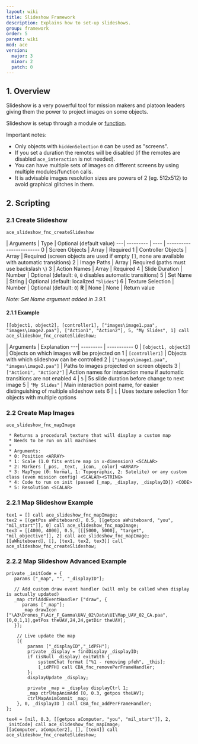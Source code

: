 ```yaml
---
layout: wiki
title: Slideshow Framework
description: Explains how to set-up slideshows.
group: framework
order: 5
parent: wiki
mod: ace
version:
  major: 3
  minor: 2
  patch: 0
---
```


## 1. Overview

Slideshow is a very powerful tool for mission makers and platoon leaders giving them the power to project images on some objects.

Slideshow is setup through a module or [function](#create-slideshow).

Important notes:

- Only objects with `hiddenSelection` `0` can be used as "screens".
- If you set a duration the remotes will be disabled (if the remotes are disabled `ace_interaction` is not needed).
- You can have multiple sets of images on different screens by using multiple modules/function calls.
- It is advisable images resolution sizes are powers of 2 (eg. 512x512) to avoid graphical glitches in them.


## 2. Scripting

### 2.1 Create Slideshow

`ace_slideshow_fnc_createSlideshow`

   | Arguments | Type | Optional (default value)
---| --------- | ---- | ------------------------
0  | Screen Objects | Array | Required
1  | Controller Objects | Array | Required (screen objects are used if empty `[]`, none are available with automatic transitions)
2  | Image Paths | Array | Required (paths must use backslash `\`)
3  | Action Names | Array | Required
4  | Slide Duration | Number | Optional (default: `0`, `0` disables automatic transitions)
5  | Set Name | String | Optional (default: localized `"Slides"`)
6  | Texture Selection | Number | Optional (default: `0`)
**R** | None | None | Return value

_Note: Set Name argument added in 3.9.1._

#### 2.1.1 Example

`[[object1, object2], [controller1], ["images\image1.paa", "images\image2.paa"], ["Action1", "Action2"], 5, "My Slides", 1] call ace_slideshow_fnc_createSlideshow;`

   | Arguments | Explanation
---| --------- | -----------
0  | `[object1, object2]` | Objects on which images will be projected on
1  | `[controller1]` | Objects with which slideshow can be controlled
2  | `["images\image1.paa", "images\image2.paa"]` | Paths to images projected on screen objects
3  | `["Action1", "Action2"]` | Action names for interaction menu if automatic transitions are not enabled
4  | `5` | 5s slide duration before change to next image
5  | `"My Slides"` | Main interaction point name, for easier distinguishing of multiple slideshow sets
6  | `1` | Uses texture selection 1 for objects with multiple options

### 2.2 Create Map Images

`ace_slideshow_fnc_mapImage`

```sqf
 * Returns a procedural texture that will display a custom map
 * Needs to be run on all machines
 *
 * Arguments:
 * 0: Position <ARRAY>
 * 1: Scale (1.0 fits entire map in x-dimension) <SCALAR>
 * 2: Markers [_pos, _text, _icon, _color] <ARRAY>
 * 3: MapType (0: Normal, 1: Topographic, 2: Satelite) or any custom class (even mission config) <SCALAR><STRING>
 * 4: Code to run on init (passed [_map, _display, _displayID]) <CODE>
 * 5: Resolution <SCALAR>
```
### 2.2.1 Map Slideshow Example
```sqf
tex1 = [] call ace_slideshow_fnc_mapImage;
tex2 = [(getPos aWhiteboard), 0.5, [[getpos aWhiteboard, "you", "mil_start"]], 0] call ace_slideshow_fnc_mapImage;
tex3 = [[4000, 4000], 0.5, [[[5000, 5000], "target", "mil_objective"]], 2] call ace_slideshow_fnc_mapImage;
[[aWhiteboard], [], [tex1, tex2, tex3]] call ace_slideshow_fnc_createSlideshow;  
```

### 2.2.2 Map Slideshow Advanced Example
```sqf
private _initCode = {
   params ["_map", "", "_displayID"];

   // Add custom draw event handler (will only be called when display is actually updated)
   _map ctrlAddEventHandler ["draw", {
      params ["_map"];
      _map drawIcon ["\A3\Drones_F\Air_F_Gamma\UAV_02\Data\UI\Map_UAV_02_CA.paa",[0,0,1,1],getPos theUAV,24,24,getDir theUAV];
   }];

    // Live update the map
    [{
        params ["_displayID","_idPFH"];
        private _display = findDisplay _displayID;
        if (isNull _display) exitWith { 
            systemChat format ["%1 - removing pfeh", _this];
            [_idPFH] call CBA_fnc_removePerFrameHandler;
        };
        displayUpdate _display;
        
        private _map = _display displayCtrl 1;
        _map ctrlMapAnimAdd [0, 0.3, getpos theUAV];
        ctrlMapAnimCommit _map;
    }, 0, _displayID ] call CBA_fnc_addPerFrameHandler;
};

tex4 = [nil, 0.3, [[getpos aComputer, "you", "mil_start"]], 2, _initCode] call ace_slideshow_fnc_mapImage;
[[aComputer, aComputer2], [], [tex4]] call ace_slideshow_fnc_createSlideshow;
```
